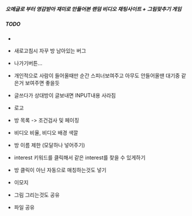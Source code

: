 ##### 오메글로 부터 영감받아 재미로 만들어본 랜덤 비디오 채팅사이트 + 그림맞추기 게임

##### TODO

-
- 새로고침시 자꾸 방 남아있는 버그
- 나가기버튼...
- 개인적으로 사람이 들어올때만 순간 스피너보여주고 아무도 안들어올땐 대기중 같은거 보여주면 좋을듯
- 글쓰다가 상대방이 글보내면 INPUT내용 사라짐
- 로고
- 방 목록 -> 조건검사 및 페이징
- 비디오 비율, 비디오 배경 색깔
- 방 이름 제한 (모달하나 넣어주기)

- interest 키워드를 클릭해서 같은 interest를 찾을 수 있게하기
- 방 클릭이 아닌 자동으로 매칭하는것도 넣기
- 이모지
- 그림 그리는것도 공유
- 파일 공유
